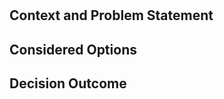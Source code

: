# <!-- short title, representative of solved problem and found solution -->

## Context and Problem Statement



## Considered Options



## Decision Outcome


